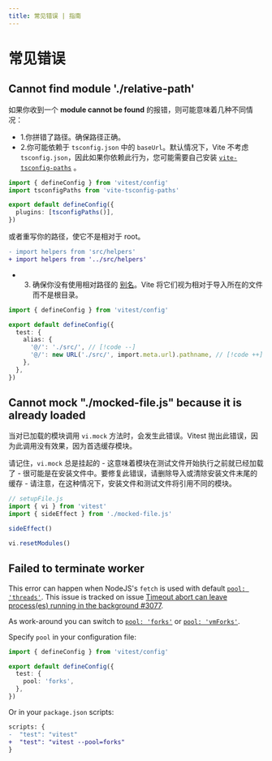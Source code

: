```yaml
---
title: 常见错误 | 指南
---
```


# 常见错误

## Cannot find module './relative-path'

如果你收到一个 **module cannot be found** 的报错，则可能意味着几种不同情况：

- 1.你拼错了路径。确保路径正确。
- 2.你可能依赖于 `tsconfig.json` 中的 `baseUrl`。默认情况下，Vite 不考虑 `tsconfig.json`，因此如果你依赖此行为，您可能需要自己安装 [`vite-tsconfig-paths`](https://www.npmjs.com/package/vite-tsconfig-paths) 。

```ts
import { defineConfig } from 'vitest/config'
import tsconfigPaths from 'vite-tsconfig-paths'

export default defineConfig({
  plugins: [tsconfigPaths()],
})
```

或者重写你的路径，使它不是相对于 root。

```diff
- import helpers from 'src/helpers'
+ import helpers from '../src/helpers'
```

- 3. 确保你没有使用相对路径的 [别名](/config/#alias)。Vite 将它们视为相对于导入所在的文件而不是根目录。

```ts
import { defineConfig } from 'vitest/config'

export default defineConfig({
  test: {
    alias: {
      '@/': './src/', // [!code --]
      '@/': new URL('./src/', import.meta.url).pathname, // [!code ++]
    },
  },
})
```

## Cannot mock "./mocked-file.js" because it is already loaded

当对已加载的模块调用 `vi.mock` 方法时，会发生此错误。Vitest 抛出此错误，因为此调用没有效果，因为首选缓存模块。

请记住，`vi.mock` 总是挂起的 - 这意味着模块在测试文件开始执行之前就已经加载了 - 很可能是在安装文件中。要修复此错误，请删除导入或清除安装文件末尾的缓存 - 请注意，在这种情况下，安装文件和测试文件将引用不同的模块。

```ts
// setupFile.js
import { vi } from 'vitest'
import { sideEffect } from './mocked-file.js'

sideEffect()

vi.resetModules()
```

## Failed to terminate worker

This error can happen when NodeJS's `fetch` is used with default [`pool: 'threads'`](/config/#pool-1-0-0). This issue is tracked on issue [Timeout abort can leave process(es) running in the background #3077](https://github.com/vitest-dev/vitest/issues/3077).

As work-around you can switch to [`pool: 'forks'`](/config/#forks) or [`pool: 'vmForks'`](/config/#vmforks).

Specify `pool` in your configuration file:

```ts
import { defineConfig } from 'vitest/config'

export default defineConfig({
  test: {
    pool: 'forks',
  },
})
```

Or in your `package.json` scripts:

```diff
scripts: {
-  "test": "vitest"
+  "test": "vitest --pool=forks"
}
```
